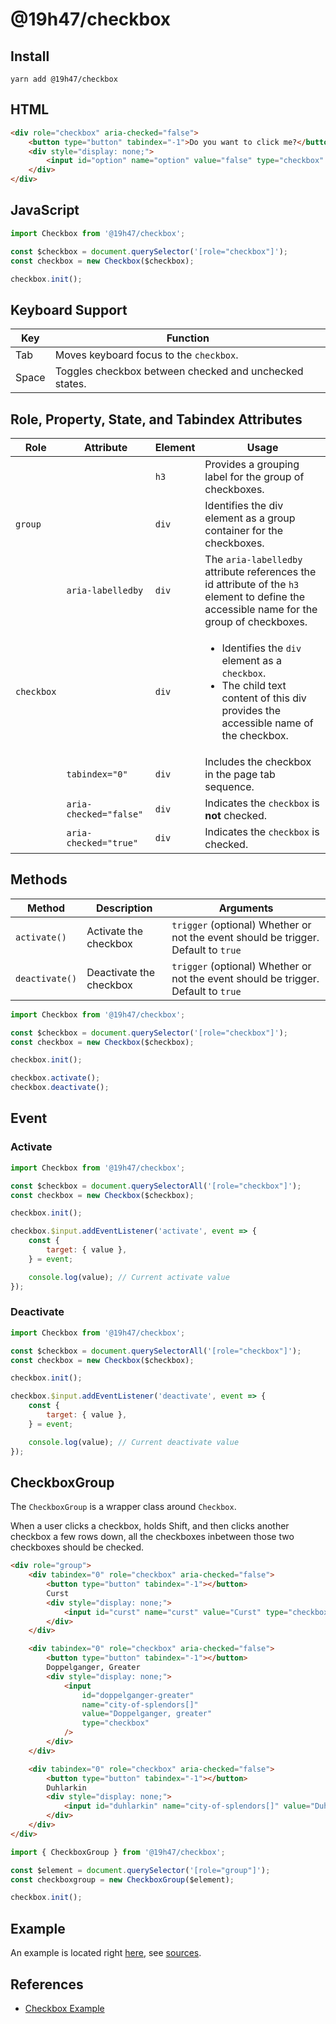 # @19h47/checkbox

## Install

```
yarn add @19h47/checkbox
```

## HTML

```html
<div role="checkbox" aria-checked="false">
	<button type="button" tabindex="-1">Do you want to click me?</button>
	<div style="display: none;">
		<input id="option" name="option" value="false" type="checkbox" />
	</div>
</div>
```

## JavaScript

```javascript
import Checkbox from '@19h47/checkbox';

const $checkbox = document.querySelector('[role="checkbox"]');
const checkbox = new Checkbox($checkbox);

checkbox.init();
```

## Keyboard Support

| Key   | Function                                               |
| ----- | ------------------------------------------------------ |
| Tab   | Moves keyboard focus to the `checkbox`.                |
| Space | Toggles checkbox between checked and unchecked states. |

## Role, Property, State, and Tabindex Attributes

| Role       | Attribute              | Element | Usage                                                                                                                                                    |
| ---------- | ---------------------- | ------- | -------------------------------------------------------------------------------------------------------------------------------------------------------- |
|            |                        | `h3`    | Provides a grouping label for the group of checkboxes.                                                                                                   |
| `group`    |                        | `div`   | Identifies the div element as a group container for the checkboxes.                                                                                      |
|            | `aria-labelledby`      | `div`   | The `aria-labelledby` attribute references the id attribute of the `h3` element to define the accessible name for the group of checkboxes.</li></ul>     |
| `checkbox` |                        | `div`   | <ul><li>Identifies the `div` element as a `checkbox`.</li><li>The child text content of this div provides the accessible name of the checkbox.</li></ul> |
|            | `tabindex="0"`         | `div`   | Includes the checkbox in the page tab sequence.                                                                                                          |
|            | `aria-checked="false"` | `div`   | Indicates the `checkbox` is **not** checked.                                                                                                             |
|            | `aria-checked="true"`  | `div`   | Indicates the `checkbox` is checked.                                                                                                                     |

## Methods

| Method         | Description             | Arguments                                                                          |
| -------------- | ----------------------- | ---------------------------------------------------------------------------------- |
| `activate()`   | Activate the checkbox   | `trigger` (optional) Whether or not the event should be trigger. Default to `true` |
| `deactivate()` | Deactivate the checkbox | `trigger` (optional) Whether or not the event should be trigger. Default to `true` |

```javascript
import Checkbox from '@19h47/checkbox';

const $checkbox = document.querySelector('[role="checkbox"]');
const checkbox = new Checkbox($checkbox);

checkbox.init();

checkbox.activate();
checkbox.deactivate();
```

## Event

### Activate

```javascript
import Checkbox from '@19h47/checkbox';

const $checkbox = document.querySelectorAll('[role="checkbox"]');
const checkbox = new Checkbox($checkbox);

checkbox.init();

checkbox.$input.addEventListener('activate', event => {
	const {
		target: { value },
	} = event;

	console.log(value); // Current activate value
});
```

### Deactivate

```javascript
import Checkbox from '@19h47/checkbox';

const $checkbox = document.querySelectorAll('[role="checkbox"]');
const checkbox = new Checkbox($checkbox);

checkbox.init();

checkbox.$input.addEventListener('deactivate', event => {
	const {
		target: { value },
	} = event;

	console.log(value); // Current deactivate value
});
```

## CheckboxGroup

The `CheckboxGroup` is a wrapper class around `Checkbox`.

When a user clicks a checkbox, holds Shift, and then clicks another checkbox a few rows down, all the checkboxes inbetween those two checkboxes should be checked.

```html
<div role="group">
	<div tabindex="0" role="checkbox" aria-checked="false">
		<button type="button" tabindex="-1"></button>
		Curst
		<div style="display: none;">
			<input id="curst" name="curst" value="Curst" type="checkbox" />
		</div>
	</div>

	<div tabindex="0" role="checkbox" aria-checked="false">
		<button type="button" tabindex="-1"></button>
		Doppelganger, Greater
		<div style="display: none;">
			<input
				id="doppelganger-greater"
				name="city-of-splendors[]"
				value="Doppelganger, greater"
				type="checkbox"
			/>
		</div>
	</div>

	<div tabindex="0" role="checkbox" aria-checked="false">
		<button type="button" tabindex="-1"></button>
		Duhlarkin
		<div style="display: none;">
			<input id="duhlarkin" name="city-of-splendors[]" value="Duhlarkin" type="checkbox" />
		</div>
	</div>
</div>
```

```javascript
import { CheckboxGroup } from '@19h47/checkbox';

const $element = document.querySelector('[role="group"]');
const checkboxgroup = new CheckboxGroup($element);

checkbox.init();
```

## Example

An example is located right [here](https://19h47.github.io/19h47-checkbox/), see [sources](https://github.com/19h47/19h47-checkbox/blob/master/index.html).

## References

-   [Checkbox Example](https://www.w3.org/TR/wai-aria-practices/examples/checkbox/checkbox-2/checkbox-2.html)
